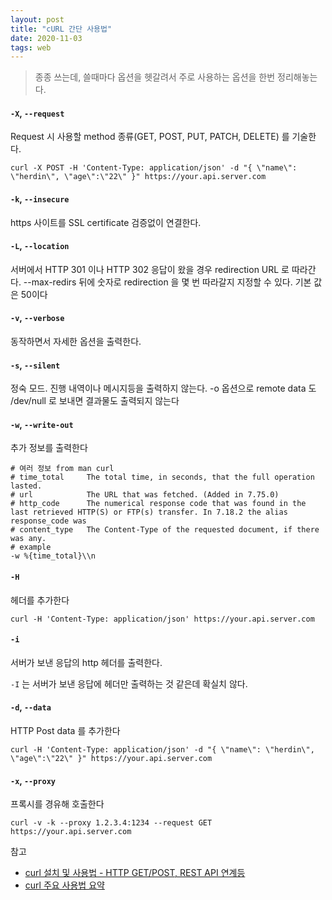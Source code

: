 ```yaml
---
layout: post
title: "cURL 간단 사용법"
date: 2020-11-03
tags: web
---
```


> 종종 쓰는데, 쓸때마다 옵션을 헷갈려서 주로 사용하는 옵션을 한번 정리해놓는다.

#### `-X`, `--request`
Request 시 사용할 method 종류(GET, POST, PUT, PATCH, DELETE) 를 기술한다.
``` shell
curl -X POST -H 'Content-Type: application/json' -d "{ \"name\": \"herdin\", \"age\":\"22\" }" https://your.api.server.com
```

#### `-k`, `--insecure`
https 사이트를 SSL certificate 검증없이 연결한다.

#### `-L`, `--location`
서버에서 HTTP 301 이나 HTTP 302 응답이 왔을 경우 redirection URL 로 따라간다.
--max-redirs 뒤에 숫자로 redirection 을 몇 번 따라갈지 지정할 수 있다. 기본 값은 50이다

#### `-v`, `--verbose`
동작하면서 자세한 옵션을 출력한다.

#### `-s`, `--silent`
정숙 모드. 진행 내역이나 메시지등을 출력하지 않는다. -o 옵션으로 remote data 도 /dev/null 로 보내면 결과물도 출력되지 않는다

#### `-w`, `--write-out`
추가 정보를 출력한다

``` shell
# 여러 정보 from man curl
# time_total     The total time, in seconds, that the full operation lasted.
# url            The URL that was fetched. (Added in 7.75.0)
# http_code      The numerical response code that was found in the last retrieved HTTP(S) or FTP(s) transfer. In 7.18.2 the alias response_code was 
# content_type   The Content-Type of the requested document, if there was any.
# example
-w %{time_total}\\n
```

#### `-H`
헤더를 추가한다
``` shell
curl -H 'Content-Type: application/json' https://your.api.server.com
```

#### `-i`
서버가 보낸 응답의 http 헤더를 출력한다.

`-I` 는 서버가 보낸 응답에 헤더만 출력하는 것 같은데 확실치 않다.

#### `-d`, `--data`
HTTP Post data 를 추가한다
``` shell
curl -H 'Content-Type: application/json' -d "{ \"name\": \"herdin\", \"age\":\"22\" }" https://your.api.server.com
```

#### `-x`, `--proxy`
프록시를 경유해 호출한다 
``` shell
curl -v -k --proxy 1.2.3.4:1234 --request GET https://your.api.server.com
```


참고
- [curl 설치 및 사용법 - HTTP GET/POST, REST API 연계등](https://www.lesstif.com/software-architect/curl-http-get-post-rest-api-14745703.html)
- [curl 주요 사용법 요약](https://www.lesstif.com/software-architect/curl-91947158.html)
